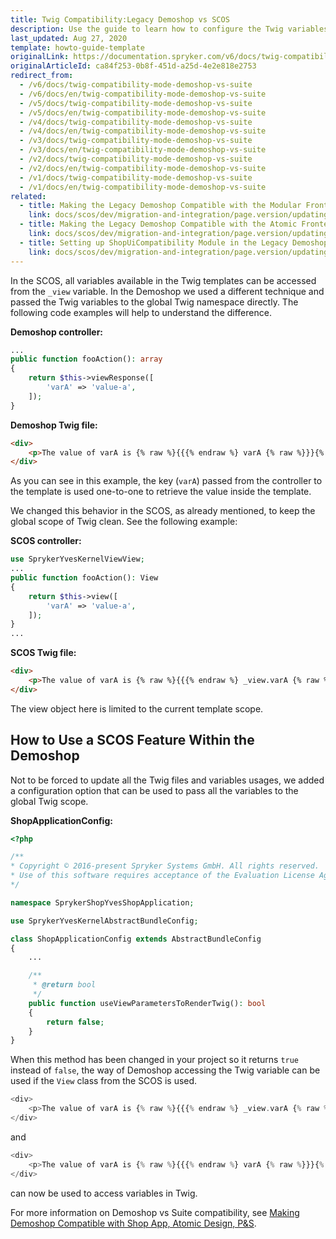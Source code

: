 ```yaml
---
title: Twig Compatibility:Legacy Demoshop vs SCOS
description: Use the guide to learn how to configure the Twig variables passed to the global Twig namespace in the demoshop.
last_updated: Aug 27, 2020
template: howto-guide-template
originalLink: https://documentation.spryker.com/v6/docs/twig-compatibility-mode-demoshop-vs-suite
originalArticleId: ca84f253-0b8f-451d-a25d-4e2e818e2753
redirect_from:
  - /v6/docs/twig-compatibility-mode-demoshop-vs-suite
  - /v6/docs/en/twig-compatibility-mode-demoshop-vs-suite
  - /v5/docs/twig-compatibility-mode-demoshop-vs-suite
  - /v5/docs/en/twig-compatibility-mode-demoshop-vs-suite
  - /v4/docs/twig-compatibility-mode-demoshop-vs-suite
  - /v4/docs/en/twig-compatibility-mode-demoshop-vs-suite
  - /v3/docs/twig-compatibility-mode-demoshop-vs-suite
  - /v3/docs/en/twig-compatibility-mode-demoshop-vs-suite
  - /v2/docs/twig-compatibility-mode-demoshop-vs-suite
  - /v2/docs/en/twig-compatibility-mode-demoshop-vs-suite
  - /v1/docs/twig-compatibility-mode-demoshop-vs-suite
  - /v1/docs/en/twig-compatibility-mode-demoshop-vs-suite
related:
  - title: Making the Legacy Demoshop Compatible with the Modular Frontend
    link: docs/scos/dev/migration-and-integration/page.version/updating-the-legacy-demoshop-with-scos/making-the-legacy-demoshop-compatible-with-the-modular-frontend.html
  - title: Making the Legacy Demoshop Compatible with the Atomic Frontend
    link: docs/scos/dev/migration-and-integration/page.version/updating-the-legacy-demoshop-with-scos/making-the-legacy-demoshop-compatible-with-the-atomic-frontend.html
  - title: Setting up ShopUiCompatibility Module in the Legacy Demoshop
    link: docs/scos/dev/migration-and-integration/page.version/updating-the-legacy-demoshop-with-scos/setting-up-shopuicompatibility-module-in-the-legacy-demoshop.html
---
```


In the SCOS, all variables available in the Twig templates can be accessed from the `_view` variable. In the Demoshop we used a different technique and passed the Twig variables to the global Twig namespace directly. The following code examples will help to understand the difference.

**Demoshop controller:**

```php
...
public function fooAction(): array
{
    return $this->viewResponse([
        'varA' => 'value-a',
    ]);
}
```

**Demoshop Twig file:**

```html
<div>
    <p>The value of varA is {% raw %}{{{% endraw %} varA {% raw %}}}{% endraw %}</p>
</div>
```
As you can see in this example, the key (`varA`) passed from the controller to the template is used one-to-one to retrieve the value inside the template.

We changed this behavior in the SCOS, as already mentioned, to keep the global scope of Twig clean. See the following example:

**SCOS controller:**

```php
use SprykerYvesKernelViewView;
...
public function fooAction(): View
{
    return $this->view([
        'varA' => 'value-a',
    ]);
}
...
```
**SCOS Twig file:**

```html
<div>
    <p>The value of varA is {% raw %}{{{% endraw %} _view.varA {% raw %}}}{% endraw %}</p>
</div>
```
The view object here is limited to the current template scope.

## How to Use a SCOS Feature Within the Demoshop

Not to be forced to update all the Twig files and variables usages, we added a configuration option that can be used to pass all the variables to the global Twig scope.

**ShopApplicationConfig:**

```php
<?php

/**
* Copyright © 2016-present Spryker Systems GmbH. All rights reserved.
* Use of this software requires acceptance of the Evaluation License Agreement. See LICENSE file.
*/

namespace SprykerShopYvesShopApplication;

use SprykerYvesKernelAbstractBundleConfig;

class ShopApplicationConfig extends AbstractBundleConfig
{
    ...

    /**
     * @return bool
     */
    public function useViewParametersToRenderTwig(): bool
    {
        return false;
    }
}
```

When this method has been changed in your project so it returns `true` instead of `false`, the way of Demoshop accessing the Twig variable can be used if the `View` class from the SCOS is used.

```php
<div>
    <p>The value of varA is {% raw %}{{{% endraw %} _view.varA {% raw %}}}{% endraw %}</p>
</div>
```

and

```php
<div>
    <p>The value of varA is {% raw %}{{{% endraw %} varA {% raw %}}}{% endraw %}</p>
</div>
```

can now be used to access variables in Twig.

For more information on Demoshop vs Suite compatibility, see [Making Demoshop Compatible with Shop App, Atomic Design, P&amp;S](/docs/scos/dev/migration-and-integration/202009.0/updating-the-legacy-demoshop-with-scos/making-the-legacy-demoshop-compatible-with-the-modular-frontend.html).
